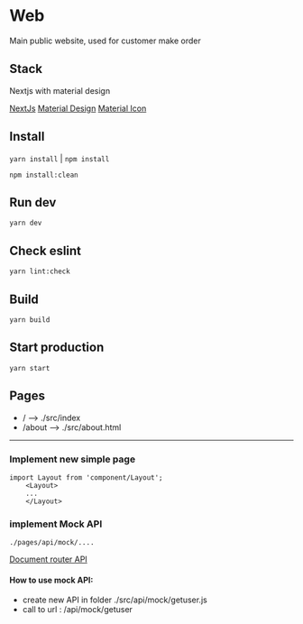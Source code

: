 # Web

Main public website, used for customer make order

## Stack

Nextjs with material design

[NextJs](https://nextjs.org/)
[Material Design](https://material.io/components/app-bars-top)
[Material Icon](https://material.io/resources/icons/?style=baseline)

## Install

`yarn install` | `npm install`

`npm install:clean`

## Run dev

`yarn dev`

## Check eslint

`yarn lint:check`

## Build

`yarn build`

## Start production

`yarn start`

## Pages

- / --> ./src/index
- /about --> ./src/about.html

---

### Implement new simple page

```
import Layout from 'component/Layout';
    <Layout>
    ...
    </Layout>
```

### implement Mock API

```
./pages/api/mock/....
```

[Document router API](https://nextjs.org/docs/api-routes/introduction)

#### How to use mock API:

- create new API in folder ./src/api/mock/getuser.js
- call to url : /api/mock/getuser
